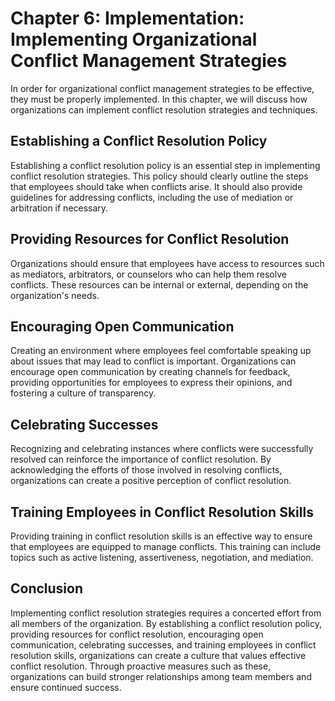 Chapter 6: Implementation: Implementing Organizational Conflict Management Strategies
=====================================================================================

In order for organizational conflict management strategies to be effective, they must be properly implemented. In this chapter, we will discuss how organizations can implement conflict resolution strategies and techniques.

Establishing a Conflict Resolution Policy
-----------------------------------------

Establishing a conflict resolution policy is an essential step in implementing conflict resolution strategies. This policy should clearly outline the steps that employees should take when conflicts arise. It should also provide guidelines for addressing conflicts, including the use of mediation or arbitration if necessary.

Providing Resources for Conflict Resolution
-------------------------------------------

Organizations should ensure that employees have access to resources such as mediators, arbitrators, or counselors who can help them resolve conflicts. These resources can be internal or external, depending on the organization's needs.

Encouraging Open Communication
------------------------------

Creating an environment where employees feel comfortable speaking up about issues that may lead to conflict is important. Organizations can encourage open communication by creating channels for feedback, providing opportunities for employees to express their opinions, and fostering a culture of transparency.

Celebrating Successes
---------------------

Recognizing and celebrating instances where conflicts were successfully resolved can reinforce the importance of conflict resolution. By acknowledging the efforts of those involved in resolving conflicts, organizations can create a positive perception of conflict resolution.

Training Employees in Conflict Resolution Skills
------------------------------------------------

Providing training in conflict resolution skills is an effective way to ensure that employees are equipped to manage conflicts. This training can include topics such as active listening, assertiveness, negotiation, and mediation.

Conclusion
----------

Implementing conflict resolution strategies requires a concerted effort from all members of the organization. By establishing a conflict resolution policy, providing resources for conflict resolution, encouraging open communication, celebrating successes, and training employees in conflict resolution skills, organizations can create a culture that values effective conflict resolution. Through proactive measures such as these, organizations can build stronger relationships among team members and ensure continued success.
